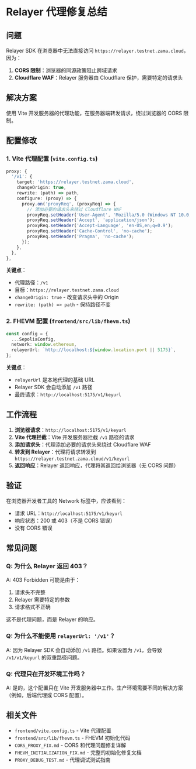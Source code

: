 # Relayer 代理修复总结

## 问题

Relayer SDK 在浏览器中无法直接访问 `https://relayer.testnet.zama.cloud`，因为：
1. **CORS 限制**：浏览器的同源政策阻止跨域请求
2. **Cloudflare WAF**：Relayer 服务器由 Cloudflare 保护，需要特定的请求头

## 解决方案

使用 Vite 开发服务器的代理功能，在服务器端转发请求，绕过浏览器的 CORS 限制。

## 配置修改

### 1. Vite 代理配置 (`vite.config.ts`)

```typescript
proxy: {
  '/v1': {
    target: 'https://relayer.testnet.zama.cloud',
    changeOrigin: true,
    rewrite: (path) => path,
    configure: (proxy) => {
      proxy.on('proxyReq', (proxyReq) => {
        // 添加必要的请求头来绕过 Cloudflare WAF
        proxyReq.setHeader('User-Agent', 'Mozilla/5.0 (Windows NT 10.0; Win64; x64) AppleWebKit/537.36 (KHTML, like Gecko) Chrome/91.0.4472.124 Safari/537.36');
        proxyReq.setHeader('Accept', 'application/json');
        proxyReq.setHeader('Accept-Language', 'en-US,en;q=0.9');
        proxyReq.setHeader('Cache-Control', 'no-cache');
        proxyReq.setHeader('Pragma', 'no-cache');
      });
    },
  },
},
```

**关键点**：
- 代理路径：`/v1`
- 目标：`https://relayer.testnet.zama.cloud`
- `changeOrigin: true` - 改变请求头中的 Origin
- `rewrite: (path) => path` - 保持路径不变

### 2. FHEVM 配置 (`frontend/src/lib/fhevm.ts`)

```typescript
const config = {
  ...SepoliaConfig,
  network: window.ethereum,
  relayerUrl: `http://localhost:${window.location.port || 5175}`,
};
```

**关键点**：
- `relayerUrl` 是本地代理的基础 URL
- Relayer SDK 会自动添加 `/v1` 路径
- 最终请求：`http://localhost:5175/v1/keyurl`

## 工作流程

1. **浏览器请求**：`http://localhost:5175/v1/keyurl`
2. **Vite 代理拦截**：Vite 开发服务器拦截 `/v1` 路径的请求
3. **添加请求头**：代理添加必要的请求头来绕过 Cloudflare WAF
4. **转发到 Relayer**：代理将请求转发到 `https://relayer.testnet.zama.cloud/v1/keyurl`
5. **返回响应**：Relayer 返回响应，代理将其返回给浏览器（无 CORS 问题）

## 验证

在浏览器开发者工具的 Network 标签中，应该看到：
- 请求 URL：`http://localhost:5175/v1/keyurl`
- 响应状态：200 或 403（不是 CORS 错误）
- 没有 CORS 错误

## 常见问题

### Q: 为什么 Relayer 返回 403？

A: 403 Forbidden 可能是由于：
1. 请求头不完整
2. Relayer 需要特定的参数
3. 请求格式不正确

这不是代理问题，而是 Relayer 的响应。

### Q: 为什么不能使用 `relayerUrl: '/v1'`？

A: 因为 Relayer SDK 会自动添加 `/v1` 路径。如果设置为 `/v1`，会导致 `/v1/v1/keyurl` 的双重路径问题。

### Q: 代理只在开发环境工作吗？

A: 是的，这个配置只在 Vite 开发服务器中工作。生产环境需要不同的解决方案（例如，后端代理或 CORS 配置）。

## 相关文件

- `frontend/vite.config.ts` - Vite 代理配置
- `frontend/src/lib/fhevm.ts` - FHEVM 初始化代码
- `CORS_PROXY_FIX.md` - CORS 和代理问题修复详解
- `FHEVM_INITIALIZATION_FIX.md` - 完整的初始化修复文档
- `PROXY_DEBUG_TEST.md` - 代理调试测试指南

